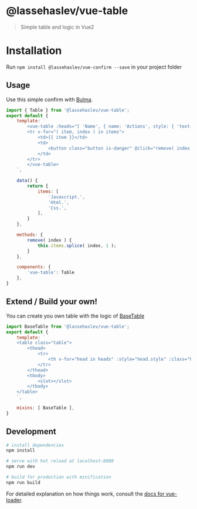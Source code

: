 # @lassehaslev/vue-table

> Simple table and logic in Vue2

# Installation
Run ```npm install @lassehaslev/vue-confirm --save``` in your project folder

## Usage
Use this simple confirm with [Bulma](https://trello.com/b/BDC3zQvN).
```js
import { Table } from '@lassehaslev/vue-table';
export default {
    template: `
        <vue-table :heads="[ 'Name', { name: 'Actions', style: { 'text-align':'right' } } ]">
        <tr v-for="( item, index ) in items">
            <td>{{ item }}</td>
            <td>
                <button class="button is-danger" @click="remove( index )">Remove</button>
            </td>
        </tr>
        </vue-table>
    `,

    data() {
        return {
            items: [
                'Javascript.',
                'Html.',
                'Css.',
            ],
        }
    },

    methods: {
        remove( index ) {
            this.items.splice( index, 1 );
        }
    },

    components: {
        'vue-table': Table
    },
}
```

## Extend / Build your own!
You can create you own table with the logic of [BaseTable](https://github.com/LasseHaslev/vue-table/blob/master/src/components/BaseTable.js)
``` js
import BaseTable from '@lassehaslev/vue-table';
export default {
    template: `
    <table class="table">
        <thead>
            <tr>
                <th v-for="head in heads" :style="head.style" :class="head.class">{{ head.name }}</th>
            </tr>
        </thead>
        <tbody>
            <slot></slot>
        </tbody>
    </table>
    `,

    mixins: [ BaseTable ],
}
```

## Development

``` bash
# install dependencies
npm install

# serve with hot reload at localhost:8080
npm run dev

# build for production with minification
npm run build
```

For detailed explanation on how things work, consult the [docs for vue-loader](http://vuejs.github.io/vue-loader).
